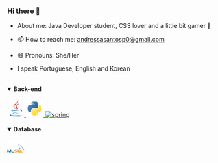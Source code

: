 ### Hi there 👋


- About me:  Java Developer student, CSS lover and a little bit gamer :space_invader:

- 📫 How to reach me: andressasantosp0@gmail.com
- 😄 Pronouns: She/Her
- I speak Portuguese, English and Korean

<br>
<details open>
<summary>
  <strong>Back-end </strong>
</summary>
<br>
<a href="https://www.java.com" target="_blank"> <img src="https://raw.githubusercontent.com/devicons/devicon/master/icons/java/java-original.svg" alt="java" width="40" height="40"/> </a> <a href="https://www.python.org" target="_blank"> <img src="https://raw.githubusercontent.com/devicons/devicon/master/icons/python/python-original.svg" alt="python" width="40" height="40"/> <a href="https://spring.io/" target="_blank"> <img src="https://www.vectorlogo.zone/logos/springio/springio-icon.svg" alt="spring" width="40" height="40"/> </a>
 <br>

<br>
<details open>
<summary>
  <strong>Database </strong>
</summary>
<br>
<a href="https://www.mysql.com/" target="_blank"> <img src="https://raw.githubusercontent.com/devicons/devicon/master/icons/mysql/mysql-original-wordmark.svg" alt="mysql" width="40" height="40"/> </a>
